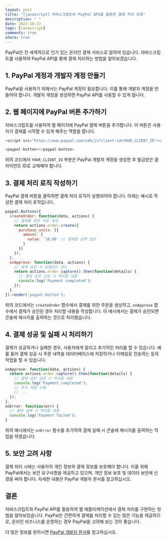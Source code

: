 ```yaml
---
layout: post
title: "[javascript] 자바스크립트와 PayPal API를 활용한 결제 처리 과정"
description: " "
date: 2023-10-23
tags: [javascript]
comments: true
share: true
---
```


PayPal은 전 세계적으로 인기 있는 온라인 결제 서비스로 알려져 있습니다. 자바스크립트를 사용하여 PayPal API를 통해 결제 처리하는 방법을 알아보겠습니다.

## 1. PayPal 계정과 개발자 계정 만들기

PayPal을 사용하기 위해서는 PayPal 계정이 필요합니다. 이를 통해 개발자 계정을 만들어야 합니다. 개발자 계정을 생성하면 PayPal API를 사용할 수 있게 됩니다.

## 2. 웹 페이지에 PayPal 버튼 추가하기

자바스크립트를 사용하여 웹 페이지에 PayPal 결제 버튼을 추가합니다. 이 버튼은 사용자가 결제를 시작할 수 있게 해주는 역할을 합니다. 

```javascript
<script src="https://www.paypal.com/sdk/js?client-id=YOUR_CLIENT_ID"></script>

<paypal-button></paypal-button>
```

위의 코드에서 `YOUR_CLIENT_ID` 부분은 PayPal 개발자 계정을 생성한 후 발급받은 클라이언트 ID로 교체해야 합니다.

## 3. 결제 처리 로직 작성하기

PayPal 결제 버튼을 클릭하면 결제 처리 로직이 실행되어야 합니다. 아래는 예시로 작성한 결제 처리 로직입니다.

```javascript
paypal.Buttons({
  createOrder: function(data, actions) {
    // 결제를 위한 주문 생성
    return actions.order.create({
      purchase_units: [{
        amount: {
          value: '10.00' // 결제할 금액 설정
        }
      }]
    });
  },
  onApprove: function(data, actions) {
    // 결제 승인 시 실행되는 코드
    return actions.order.capture().then(function(details) {
      // 결제 승인 성공 시 처리할 내용
      console.log('Payment completed');
    });
  }
}).render('paypal-button');
```

위의 코드에서는 `createOrder` 함수에서 결제를 위한 주문을 생성하고, `onApprove` 함수에서 결제가 승인된 경우 처리할 내용을 작성합니다. 이 예시에서는 결제가 승인되면 콘솔에 메시지를 출력하는 것으로 처리했습니다.

## 4. 결제 성공 및 실패 시 처리하기

결제가 성공하거나 실패한 경우, 사용자에게 알리고 추가적인 처리를 할 수 있습니다. 예를 들어 결제 성공 시 주문 내역을 데이터베이스에 저장하거나 이메일로 전송하는 등의 작업을 할 수 있습니다.

```javascript
onApprove: function(data, actions) {
  return actions.order.capture().then(function(details) {
    // 결제 승인 성공 시 처리할 내용
    console.log('Payment completed');
    // 추가 작업 수행
    // ...
  });
},
onError: function(err) {
  // 결제 실패 시 처리할 내용
  console.log('Payment failed');
}
```

위의 예시에서는 `onError` 함수를 추가하여 결제 실패 시 콘솔에 메시지를 출력하는 작업을 하였습니다.

## 5. 보안 고려 사항

결제 처리 시에는 사용자의 개인 정보와 결제 정보를 보호해야 합니다. 이를 위해 PayPal에서는 보안 요구사항을 제공하고 있으며, 개인 정보 보호 및 데이터 보안에 신경을 써야 합니다. 자세한 내용은 PayPal 개발자 문서를 참고하십시오.

## 결론

자바스크립트와 PayPal API를 활용하여 웹 애플리케이션에서 결제 처리를 구현하는 방법을 알아보았습니다. PayPal은 간편하게 결제를 처리할 수 있는 많은 기능을 제공하므로, 온라인 비즈니스를 운영하는 경우 PayPal을 고려해 보는 것이 좋습니다.

더 많은 정보를 원하시면 [PayPal 개발자 문서](https://developer.paypal.com/docs/)를 참고하십시오.